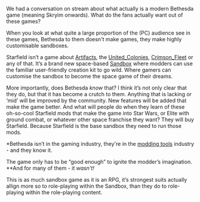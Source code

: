 
We had a conversation on stream about what actually is a modern Bethesda game (meaning Skryim onwards). What do the fans actually want out of these games?

When you look at what quite a large proportion of the (PC) audience see in these games, Bethesda to them doesn't make games, they make highly customisable sandboxes. 

Starfield isn’t a game about [Artifacts](Artifacts.md), the [United_Colonies](United_Colonies.md), [Crimson_Fleet](Crimson_Fleet.md) or any of that. It’s a brand new space-based [Sandbox](Sandbox.md) where modders can use the familiar user-friendly creation kit to go wild. Where gamers can customise the sandbox to become the space game of their dreams.

More importantly, does Bethesda *know* that? I think it’s not only clear that they do, but that it has become a crutch to them. Anything that is lacking or ‘mid’ will be improved by the community. New features will be added that make the game better. And what will people do when they learn of these oh-so-cool Starfield mods that make the game into Star Wars, or Elite with ground combat, or whatever other space franchise they want? They will buy Starfield. Because Starfield is the base sandbox they need to run those mods.

*Bethesda isn’t in the gaming industry, they're in the [modding tools](Reliance_on_Mods.md) industry - and they know it.

The game only has to be “good enough” to ignite the modder’s imagination.
	**And for many of them - it *wasn't!* 

This is as much sandbox game as it is an RPG, it’s strongest suits actually allign more so to role-playing within the Sandbox, than they do to role-playing within the role-playing content.